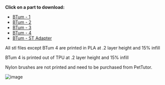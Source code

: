 **Click on a part to download:**

- [BTum - 1](https://github.com/PetTutor/PetTutor-Mini-Parts/blob/main/Tumbler/BTum%20%20-%201.stl)
- [BTum - 2](https://github.com/PetTutor/PetTutor-Mini-Parts/blob/main/Tumbler/BTum%20-%202.stl)
- [BTum - 3](https://github.com/PetTutor/PetTutor-Mini-Parts/blob/main/Tumbler/BTum%20-%203.stl)
- [BTum - 4](https://github.com/PetTutor/PetTutor-Mini-Parts/blob/main/Tumbler/BTum%20-%204.stl)
- [BTum - ST Adapter](https://github.com/PetTutor/PetTutor-Mini-Parts/blob/main/Tumbler/BTum%20-%20ST%20Adapter.stl)

All stl files except BTum 4 are printed in PLA at .2 layer height and 15% infill

BTum 4 is printed out of TPU at .2 layer height and 15% infill

Nylon brushes are not printed and need to be purchased from PetTutor.

![image](https://github.com/user-attachments/assets/00bb458f-0048-4d7e-8fcd-53942f160e08)

